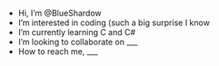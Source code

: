 - Hi, I’m @BlueShardow
- I’m interested in coding (such a big surprise I know
- I’m currently learning C and C#
- I’m looking to collaborate on ___
- How to reach me, ___

<!---
BlueShardow/BlueShardow is a ✨ special ✨ repository because its `README.md` (this file) appears on your GitHub profile.
You can click the Preview link to take a look at your changes.
--->
